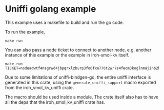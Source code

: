 # Uniffi golang example

This example uses a makefile to build and run the go code.

To run the example,
```
make run
```

You can also pass a node ticket to connect to another node, e.g. another instance
of this example or the example in iroh-smol-kv itself.

```
make run TICKET=nodeadwtf4nsgrwd4jbpqrxlzburp3fo6fxu776t2wr7s4fecm3koglnmajinb2hi4dthixs6zlvmmys2mjoojswyylzfzxdaltjojxwqltjojxwqltmnfxgwlrpaiaakd3g3wn5wayaycuab4u33mbq
```

Due to some limitations of uniffi-bindgen-go, the entire uniffi interface is generated in this crate, using the `generate_uniffi_support` macro exported from the iroh_smol_kv_uniffi crate.

The macro should be used inside a module. The crate itself also has to have all the deps that the iroh_smol_kv_uniffi crate has.